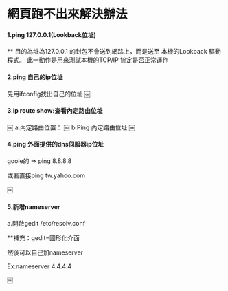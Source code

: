 ﻿# 網頁跑不出來解決辦法

#### 1.ping 127.0.0.1(Lookback位址)

** 目的為址為127.0.0.1 的封包不會送到網路上，而是送至 本機的Lookback 驅動程式。 此一動作是用來測試本機的TCP/IP 協定是否正常運作
#### 2.ping 自己的ip位址
先用ifconfig找出自己的位址
￼
#### 3.ip route show:查看內定路由位址
￼
a.內定路由位置：
￼
b.Ping 內定路由位址
￼
#### 4.ping 外面提供的dns伺服器ip位址
goole的 => ping 8.8.8.8

或著直接ping tw.yahoo.com


￼
#### 5.新增nameserver
a.開啟gedit /etc/resolv.conf

**補充：gedit=圖形化介面

然後可以自己加nameserver

Ex:nameserver 4.4.4.4

￼
